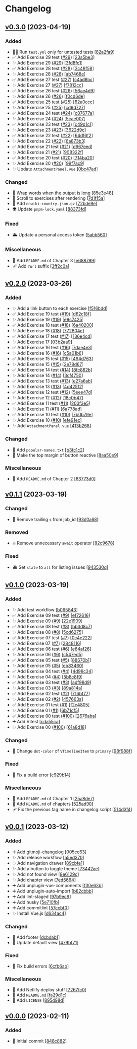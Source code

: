 # Changelog

<a name="0.3.0"></a>
## [v0.3.0](https://github.com/neutron0831/nlp100-ts/compare/v0.2.0...v0.3.0) (2023-04-19)

### Added

- 👷‍♂️ Run `test.yml` only for untested tests [[82a2fa9](https://github.com/neutron0831/nlp100-ts/commit/82a2fa9)]
- ✅ Add Exercise 29 test ([#29](https://github.com/neutron0831/nlp100-ts/issues/29)) [[23a5be3](https://github.com/neutron0831/nlp100-ts/commit/23a5be3)]
- ✨ Add Exercise 29 ([#29](https://github.com/neutron0831/nlp100-ts/issues/29)) [[3fd8fc1](https://github.com/neutron0831/nlp100-ts/commit/3fd8fc1)]
- ✅ Add Exercise 28 test ([#28](https://github.com/neutron0831/nlp100-ts/issues/28)) [[3c48f58](https://github.com/neutron0831/nlp100-ts/commit/3c48f58)]
- ✨ Add Exercise 28 ([#28](https://github.com/neutron0831/nlp100-ts/issues/28)) [[ab7468e](https://github.com/neutron0831/nlp100-ts/commit/ab7468e)]
- ✅ Add Exercise 27 test ([#27](https://github.com/neutron0831/nlp100-ts/issues/27)) [[c4ad8bc](https://github.com/neutron0831/nlp100-ts/commit/c4ad8bc)]
- ✨ Add Exercise 27 ([#27](https://github.com/neutron0831/nlp100-ts/issues/27)) [[f7812cc](https://github.com/neutron0831/nlp100-ts/commit/f7812cc)]
- ✅ Add Exercise 26 test ([#26](https://github.com/neutron0831/nlp100-ts/issues/26)) [[56ae4d9](https://github.com/neutron0831/nlp100-ts/commit/56ae4d9)]
- ✨ Add Exercise 26 ([#26](https://github.com/neutron0831/nlp100-ts/issues/26)) [[f0cd6de](https://github.com/neutron0831/nlp100-ts/commit/f0cd6de)]
- ✅ Add Exercise 25 test ([#25](https://github.com/neutron0831/nlp100-ts/issues/25)) [[62a0ccc](https://github.com/neutron0831/nlp100-ts/commit/62a0ccc)]
- ✨ Add Exercise 25 ([#25](https://github.com/neutron0831/nlp100-ts/issues/25)) [[cd9d727](https://github.com/neutron0831/nlp100-ts/commit/cd9d727)]
- ✅ Add Exercise 24 test ([#24](https://github.com/neutron0831/nlp100-ts/issues/24)) [[c87677a](https://github.com/neutron0831/nlp100-ts/commit/c87677a)]
- ✨ Add Exercise 24 ([#24](https://github.com/neutron0831/nlp100-ts/issues/24)) [[5cae007](https://github.com/neutron0831/nlp100-ts/commit/5cae007)]
- ✅ Add Exercise 23 test ([#23](https://github.com/neutron0831/nlp100-ts/issues/23)) [[c49d1c1](https://github.com/neutron0831/nlp100-ts/commit/c49d1c1)]
- ✨ Add Exercise 23 ([#23](https://github.com/neutron0831/nlp100-ts/issues/23)) [[3622d9c](https://github.com/neutron0831/nlp100-ts/commit/3622d9c)]
- ✅ Add Exercise 22 test ([#22](https://github.com/neutron0831/nlp100-ts/issues/22)) [[64df6f2](https://github.com/neutron0831/nlp100-ts/commit/64df6f2)]
- ✨ Add Exercise 22 ([#22](https://github.com/neutron0831/nlp100-ts/issues/22)) [[6a873b3](https://github.com/neutron0831/nlp100-ts/commit/6a873b3)]
- ✅ Add Exercise 21 test ([#21](https://github.com/neutron0831/nlp100-ts/issues/21)) [[d967eed](https://github.com/neutron0831/nlp100-ts/commit/d967eed)]
- ✨ Add Exercise 21 ([#21](https://github.com/neutron0831/nlp100-ts/issues/21)) [[908322f](https://github.com/neutron0831/nlp100-ts/commit/908322f)]
- ✅ Add Exercise 20 test ([#20](https://github.com/neutron0831/nlp100-ts/issues/20)) [[714ba20](https://github.com/neutron0831/nlp100-ts/commit/714ba20)]
- ✨ Add Exercise 20 ([#20](https://github.com/neutron0831/nlp100-ts/issues/20)) [[99f7ac9](https://github.com/neutron0831/nlp100-ts/commit/99f7ac9)]
- ✨ Update `AttachmentPanel.vue` [[0bc47ad](https://github.com/neutron0831/nlp100-ts/commit/0bc47ad)]

### Changed

- 📱 Wrap words when the output is long [[85e3e48](https://github.com/neutron0831/nlp100-ts/commit/85e3e48)]
- 🚸 Scroll to exercises after rendering [[7d1f15a](https://github.com/neutron0831/nlp100-ts/commit/7d1f15a)]
- 🍱 Add `enwiki-country.json.gz` [[72bde9e](https://github.com/neutron0831/nlp100-ts/commit/72bde9e)]
- 👽 Update `pnpm-lock.yaml` [[88373fd](https://github.com/neutron0831/nlp100-ts/commit/88373fd)]

### Fixed

- 🚑 Update a personal access token [[5abb560](https://github.com/neutron0831/nlp100-ts/commit/5abb560)]

### Miscellaneous

- 📝 Add `README.md` of Chapter 3 [[e688799](https://github.com/neutron0831/nlp100-ts/commit/e688799)]
- 🩹 Add `?url` suffix [[3ff2c0a](https://github.com/neutron0831/nlp100-ts/commit/3ff2c0a)]


<a name="0.2.0"></a>
## [v0.2.0](https://github.com/neutron0831/nlp100-ts/compare/v0.1.1...v0.2.0) (2023-03-26)

### Added

- ✨ Add a link button to each exercise [[f516bdd](https://github.com/neutron0831/nlp100-ts/commit/f516bdd)]
- ✅ Add Exercise 19 test ([#19](https://github.com/neutron0831/nlp100-ts/issues/19)) [[d62c18f](https://github.com/neutron0831/nlp100-ts/commit/d62c18f)]
- ✨ Add Exercise 19 ([#19](https://github.com/neutron0831/nlp100-ts/issues/19)) [[e8c7425](https://github.com/neutron0831/nlp100-ts/commit/e8c7425)]
- ✅ Add Exercise 18 test ([#18](https://github.com/neutron0831/nlp100-ts/issues/18)) [[6a40200](https://github.com/neutron0831/nlp100-ts/commit/6a40200)]
- ✨ Add Exercise 18 ([#18](https://github.com/neutron0831/nlp100-ts/issues/18)) [[772804e](https://github.com/neutron0831/nlp100-ts/commit/772804e)]
- ✅ Add Exercise 17 test ([#17](https://github.com/neutron0831/nlp100-ts/issues/17)) [[136e4cd](https://github.com/neutron0831/nlp100-ts/commit/136e4cd)]
- ✨ Add Exercise 17 [[03b2aa9](https://github.com/neutron0831/nlp100-ts/commit/03b2aa9)]
- ✅ Add Exercise 16 test ([#16](https://github.com/neutron0831/nlp100-ts/issues/16)) [[7dae4e3](https://github.com/neutron0831/nlp100-ts/commit/7dae4e3)]
- ✨ Add Exercise 16 ([#16](https://github.com/neutron0831/nlp100-ts/issues/16)) [[c5a01b6](https://github.com/neutron0831/nlp100-ts/commit/c5a01b6)]
- ✅ Add Exercise 15 test ([#15](https://github.com/neutron0831/nlp100-ts/issues/15)) [[494d763](https://github.com/neutron0831/nlp100-ts/commit/494d763)]
- ✨ Add Exercise 15 ([#15](https://github.com/neutron0831/nlp100-ts/issues/15)) [[2e78d67](https://github.com/neutron0831/nlp100-ts/commit/2e78d67)]
- ✅ Add Exercise 14 test ([#14](https://github.com/neutron0831/nlp100-ts/issues/14)) [[8fc882b](https://github.com/neutron0831/nlp100-ts/commit/8fc882b)]
- ✨ Add Exercise 14 ([#14](https://github.com/neutron0831/nlp100-ts/issues/14)) [[3cf4750](https://github.com/neutron0831/nlp100-ts/commit/3cf4750)]
- ✅ Add Exercise 13 test ([#13](https://github.com/neutron0831/nlp100-ts/issues/13)) [[e27a6ab](https://github.com/neutron0831/nlp100-ts/commit/e27a6ab)]
- ✨ Add Exercise 13 ([#13](https://github.com/neutron0831/nlp100-ts/issues/13)) [[4d425f2](https://github.com/neutron0831/nlp100-ts/commit/4d425f2)]
- ✅ Add Exercise 12 test ([#12](https://github.com/neutron0831/nlp100-ts/issues/12)) [[5eee47d](https://github.com/neutron0831/nlp100-ts/commit/5eee47d)]
- ✨ Add Exercise 12 ([#12](https://github.com/neutron0831/nlp100-ts/issues/12)) [[18c0b47](https://github.com/neutron0831/nlp100-ts/commit/18c0b47)]
- ✅ Add Exercise 11 test ([#11](https://github.com/neutron0831/nlp100-ts/issues/11)) [[203f3e5](https://github.com/neutron0831/nlp100-ts/commit/203f3e5)]
- ✨ Add Exercise 11 ([#11](https://github.com/neutron0831/nlp100-ts/issues/11)) [[6a778ad](https://github.com/neutron0831/nlp100-ts/commit/6a778ad)]
- ✅ Add Exercise 10 test ([#10](https://github.com/neutron0831/nlp100-ts/issues/10)) [[7b0b79e](https://github.com/neutron0831/nlp100-ts/commit/7b0b79e)]
- ✨ Add Exercise 10 ([#10](https://github.com/neutron0831/nlp100-ts/issues/10)) [[efe91ec](https://github.com/neutron0831/nlp100-ts/commit/efe91ec)]
- ✨ Add `AttachmentPanel.vue` [[413b268](https://github.com/neutron0831/nlp100-ts/commit/413b268)]

### Changed

- 🍱 Add `popular-names.txt` [[b3fc1c2](https://github.com/neutron0831/nlp100-ts/commit/b3fc1c2)]
- 💄 Make the top margin of  button reactive [[8aa50e9](https://github.com/neutron0831/nlp100-ts/commit/8aa50e9)]

### Miscellaneous

- 📝 Add `README.md` of Chapter 2 [[63773d0](https://github.com/neutron0831/nlp100-ts/commit/63773d0)]


<a name="0.1.1"></a>
## [v0.1.1](https://github.com/neutron0831/nlp100-ts/compare/v0.1.0...v0.1.1) (2023-03-19)

### Changed

- 🚚 Remove trailing `s` from job_id [[93d0a68](https://github.com/neutron0831/nlp100-ts/commit/93d0a68)]

### Removed

- 🔥 Remove unnecessary `await` operator [[82c9678](https://github.com/neutron0831/nlp100-ts/commit/82c9678)]

### Fixed

- 🚑 Set `state` to `all` for listing issues [[943530d](https://github.com/neutron0831/nlp100-ts/commit/943530d)]


<a name="0.1.0"></a>
## [v0.1.0](https://github.com/neutron0831/nlp100-ts/compare/v0.0.1...v0.1.0) (2023-03-19)

### Added

- ✨ Add test workflow [[b065843](https://github.com/neutron0831/nlp100-ts/commit/b065843)]
- ✅ Add Exercise 09 test ([#9](https://github.com/neutron0831/nlp100-ts/issues/9)) [[ef72616](https://github.com/neutron0831/nlp100-ts/commit/ef72616)]
- ✨ Add Exercise 09 ([#9](https://github.com/neutron0831/nlp100-ts/issues/9)) [[22e1909](https://github.com/neutron0831/nlp100-ts/commit/22e1909)]
- ✅ Add Exercise 08 test ([#8](https://github.com/neutron0831/nlp100-ts/issues/8)) [[bb3d8c7](https://github.com/neutron0831/nlp100-ts/commit/bb3d8c7)]
- ✨ Add Exercise 08 ([#8](https://github.com/neutron0831/nlp100-ts/issues/8)) [[5cd6275](https://github.com/neutron0831/nlp100-ts/commit/5cd6275)]
- ✅ Add Exercise 07 test ([#7](https://github.com/neutron0831/nlp100-ts/issues/7)) [[0c4e222](https://github.com/neutron0831/nlp100-ts/commit/0c4e222)]
- ✨ Add Exercise 07 ([#7](https://github.com/neutron0831/nlp100-ts/issues/7)) [[2848116](https://github.com/neutron0831/nlp100-ts/commit/2848116)]
- ✅ Add Exercise 06 test ([#6](https://github.com/neutron0831/nlp100-ts/issues/6)) [[e64af26](https://github.com/neutron0831/nlp100-ts/commit/e64af26)]
- ✨ Add Exercise 06 ([#6](https://github.com/neutron0831/nlp100-ts/issues/6)) [[c547ed5](https://github.com/neutron0831/nlp100-ts/commit/c547ed5)]
- ✅ Add Exercise 05 test ([#5](https://github.com/neutron0831/nlp100-ts/issues/5)) [[88670b1](https://github.com/neutron0831/nlp100-ts/commit/88670b1)]
- ✨ Add Exercise 05 ([#5](https://github.com/neutron0831/nlp100-ts/issues/5)) [[eb83460](https://github.com/neutron0831/nlp100-ts/commit/eb83460)]
- ✅ Add Exercise 04 test ([#4](https://github.com/neutron0831/nlp100-ts/issues/4)) [[4d98c34](https://github.com/neutron0831/nlp100-ts/commit/4d98c34)]
- ✨ Add Exercise 04 ([#4](https://github.com/neutron0831/nlp100-ts/issues/4)) [[5b8c8f9](https://github.com/neutron0831/nlp100-ts/commit/5b8c8f9)]
- ✅ Add Exercise 03 test ([#3](https://github.com/neutron0831/nlp100-ts/issues/3)) [[adf98d9](https://github.com/neutron0831/nlp100-ts/commit/adf98d9)]
- ✨ Add Exercise 03 ([#3](https://github.com/neutron0831/nlp100-ts/issues/3)) [[89a814a](https://github.com/neutron0831/nlp100-ts/commit/89a814a)]
- ✅ Add Exercise 02 test ([#2](https://github.com/neutron0831/nlp100-ts/issues/2)) [[716bf77](https://github.com/neutron0831/nlp100-ts/commit/716bf77)]
- ✨ Add Exercise 02 ([#2](https://github.com/neutron0831/nlp100-ts/issues/2)) [[457663a](https://github.com/neutron0831/nlp100-ts/commit/457663a)]
- ✅ Add Exercise 01 test ([#1](https://github.com/neutron0831/nlp100-ts/issues/1)) [[f2e4805](https://github.com/neutron0831/nlp100-ts/commit/f2e4805)]
- ✨ Add Exercise 01 ([#1](https://github.com/neutron0831/nlp100-ts/issues/1)) [[6b71cf5](https://github.com/neutron0831/nlp100-ts/commit/6b71cf5)]
- ✅ Add Exercise 00 test ([#100](https://github.com/neutron0831/nlp100-ts/issues/100)) [[2676aba](https://github.com/neutron0831/nlp100-ts/commit/2676aba)]
- ➕ Add Vitest [[cda55ca](https://github.com/neutron0831/nlp100-ts/commit/cda55ca)]
- ✨ Add Exercise 00 ([#100](https://github.com/neutron0831/nlp100-ts/issues/100)) [[61a8d18](https://github.com/neutron0831/nlp100-ts/commit/61a8d18)]

### Changed

- 💄 Change `dot-color` of `VTimelineItem` to `primary` [[98f988f](https://github.com/neutron0831/nlp100-ts/commit/98f988f)]

### Fixed

- 💚 Fix a build error [[c929b14](https://github.com/neutron0831/nlp100-ts/commit/c929b14)]

### Miscellaneous

- 📝 Add `README.md` of Chapter 1 [[25a8de7](https://github.com/neutron0831/nlp100-ts/commit/25a8de7)]
- 📝 Add `README.md` of chapters [[525ad90](https://github.com/neutron0831/nlp100-ts/commit/525ad90)]
- 🩹 Fix the previous tag name in changelog script [[514d3f4](https://github.com/neutron0831/nlp100-ts/commit/514d3f4)]


<a name="0.0.1"></a>
## [v0.0.1](https://github.com/neutron0831/nlp100-ts/compare/v0.0.0...v0.0.1) (2023-03-12)

### Added

- ➕ Add gitmoji-changelog [[005cc63](https://github.com/neutron0831/nlp100-ts/commit/005cc63)]
- ✨ Add release workflow [[a5ed370](https://github.com/neutron0831/nlp100-ts/commit/a5ed370)]
- ✨ Add navigation drawer [[89cbfe1](https://github.com/neutron0831/nlp100-ts/commit/89cbfe1)]
- ✨ Add a button to toggle theme [[73442ae](https://github.com/neutron0831/nlp100-ts/commit/73442ae)]
- ✨ Add not found view [[8e6129c](https://github.com/neutron0831/nlp100-ts/commit/8e6129c)]
- ✨ Add chapter view [[7ed5664](https://github.com/neutron0831/nlp100-ts/commit/7ed5664)]
- ➕ Add unplugin-vue-components [[f30e63b](https://github.com/neutron0831/nlp100-ts/commit/f30e63b)]
- ➕ Add unplugin-auto-import [[b82cbbb](https://github.com/neutron0831/nlp100-ts/commit/b82cbbb)]
- ➕ Add lint-staged [[97b9ec9](https://github.com/neutron0831/nlp100-ts/commit/97b9ec9)]
- ➕ Add husky [[5e710fb](https://github.com/neutron0831/nlp100-ts/commit/5e710fb)]
- ➕ Add commitlint [[57ccbf0](https://github.com/neutron0831/nlp100-ts/commit/57ccbf0)]
- ✨ Install Vue.js [[d634ac4](https://github.com/neutron0831/nlp100-ts/commit/d634ac4)]

### Changed

- 💄 Add footer [[dcbdab1](https://github.com/neutron0831/nlp100-ts/commit/dcbdab1)]
- 💄 Update default view [[479bf71](https://github.com/neutron0831/nlp100-ts/commit/479bf71)]

### Fixed

- 💚 Fix build errors [[6cfb6ab](https://github.com/neutron0831/nlp100-ts/commit/6cfb6ab)]

### Miscellaneous

- 🚀 Add Netlify deploy stuff [[7267fc0](https://github.com/neutron0831/nlp100-ts/commit/7267fc0)]
- 📝 Add `README.md` [[fa29d1c](https://github.com/neutron0831/nlp100-ts/commit/fa29d1c)]
- 📄 Add `LICENSE` [[895d98d](https://github.com/neutron0831/nlp100-ts/commit/895d98d)]


<a name="0.0.0"></a>
## [v0.0.0](https://github.com/neutron0831/nlp100-ts/commits/v0.0.0) (2023-02-11)

### Added

- 🎉 Initial commit [[848c882](https://github.com/neutron0831/nlp100-ts/commit/848c882)]


